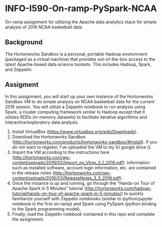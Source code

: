 # INFO-I590-On-ramp-PySpark-NCAA
On-ramp assignment for utilizing the Apache data analytics stack for simple analysis of 2016 NCAA basketball data

## Background
The Hortonworks Sandbox is a personal, portable Hadoop environment (packaged as a virtual machine) that provides out-of-the-box access to the latest Apache-based data science toolsets. This includes Hadoop, Spark, and Zeppelin.

## Assigment
In this assignment, you will start up your own instance of the Hortonworks Sandbox VM to do simple analysis on NCAA basketball data for the current 2016 season. You will utilize a Zeppelin notebook to run analysis using Spark, a cluster computing framework similar to Hadoop except that it utilizes RDDs (in-memory datasets) to facilitate iterative algorithms and interactive/exploratory data analysis.

1. Install VirtualBox (https://www.virtualbox.org/wiki/Downloads).
2. Download the Hortonworks Sandbox (http://hortonworks.com/products/hortonworks-sandbox/#install). If you do not want to register, I've uploaded the VM to my IU google drive ().
3. Import the VM according to the instructions here (http://hortonworks.com/wp-content/uploads/2016/02/Import_on_Vbox_3_1_2016.pdf). Information such as installed software, account login information, etc. are contained in the release notes (http://hortonworks.com/wp-content/uploads/2016/03/ReleaseNotes_3_3_2016.pdf).
4. Once the instance is up and running, go through the "Hands-on Tour of Apache Spark in 5 Minutes" tutorial (http://hortonworks.com/hadoop-tutorial/hands-on-tour-of-apache-spark-in-5-minutes/) to quickly familiarize yourself with Zeppelin notebooks (similar to ipython/jupyter notebook in the first on-ramp) and Spark using PySpark (python binding to the Spark programming model).
5. Finally, load the Zeppelin notebook contained in this repo and complete the assignment.
